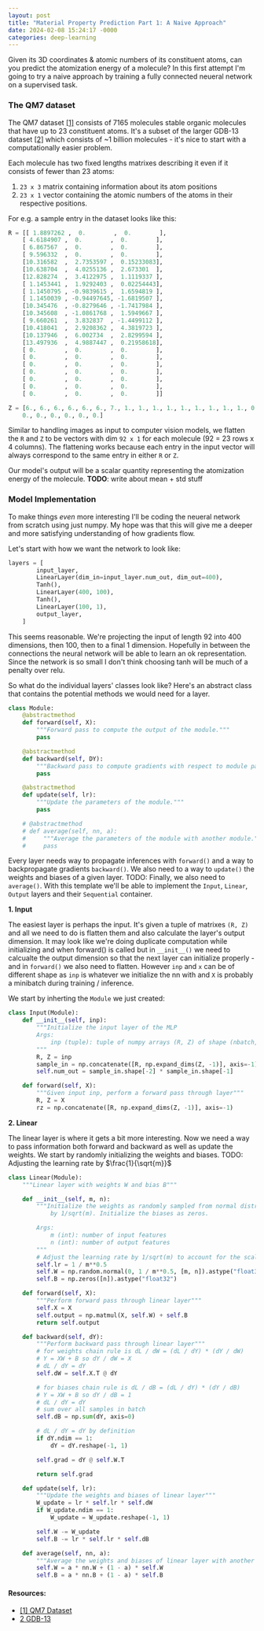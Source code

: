```yaml
---
layout: post
title: "Material Property Prediction Part 1: A Naive Approach"
date: 2024-02-08 15:24:17 -0000
categories: deep-learning
---
```

 <script type="text/x-mathjax-config">
  MathJax.Hub.Config({
    tex2jax: {
      inlineMath: [['$', '$'], ['\\(', '\\)']],
      processEscapes: true
    }
  });
</script>
<script type="text/javascript" async
  src="https://cdnjs.cloudflare.com/ajax/libs/mathjax/2.7.5/MathJax.js?config=TeX-AMS-MML_HTMLorMML">
</script>


Given its 3D coordinates & atomic numbers of its constituent atoms, can you predict the atomization energy of a molecule? In this first attempt I'm going to try a naive approach by training a fully connected neueral network on a supervised task.

### The QM7 dataset

The QM7 dataset [[1]](http://quantum-machine.org/datasets/) consists of 7165 molecules stable organic molecules that have up to 23 constituent atoms. It's a subset of the larger GDB-13 dataset [[2]](https://gdb.unibe.ch/downloads/) which consists of ~1 billion molecules - it's nice to start with a computationally easier problem.

Each molecule has two fixed lengths matrixes describing it even if it consists of fewer than 23 atoms:
1. `23 x 3` matrix containing information about its atom positions
2. `23 x 1` vector containing the atomic numbers of the atoms in their respective positions.

For e.g. a sample entry in the dataset looks like this:

```Python
R = [[ 1.8897262 ,  0.        ,  0.        ],
    [ 4.6184907 ,  0.        ,  0.        ],
    [ 6.867567  ,  0.        ,  0.        ],
    [ 9.596332  ,  0.        ,  0.        ],
    [10.316582  ,  2.7353597 ,  0.15233083],
    [10.638704  ,  4.0255136 ,  2.673301  ],
    [12.828274  ,  3.4122975 ,  1.1119337 ],
    [ 1.1453441 ,  1.9292403 ,  0.02254443],
    [ 1.1450795 , -0.9839615 ,  1.6594819 ],
    [ 1.1450039 , -0.94497645, -1.6819507 ],
    [10.345476  , -0.8279646 , -1.7417984 ],
    [10.345608  , -1.0861768 ,  1.5949667 ],
    [ 9.660261  ,  3.832837  , -1.4499112 ],
    [10.418041  ,  2.9208362 ,  4.3819723 ],
    [10.137946  ,  6.002734  ,  2.8299594 ],
    [13.497936  ,  4.9887447 ,  0.21958618],
    [ 0.        ,  0.        ,  0.        ],
    [ 0.        ,  0.        ,  0.        ],
    [ 0.        ,  0.        ,  0.        ],
    [ 0.        ,  0.        ,  0.        ],
    [ 0.        ,  0.        ,  0.        ],
    [ 0.        ,  0.        ,  0.        ],
    [ 0.        ,  0.        ,  0.        ]]

Z = [6., 6., 6., 6., 6., 6., 7., 1., 1., 1., 1., 1., 1., 1., 1., 1., 0.,
    0., 0., 0., 0., 0., 0.]
 ```

Similar to handling images as input to computer vision models, we flatten the `R` and `Z` to be vectors with dim `92 x 1` for each molecule (92 = 23 rows x 4 columns). The flattening works because each entry in the input vector will always correspond to the same entry in either `R` or `Z`.

Our model's output will be a scalar quantity representing the atomization energy of the molecule. **TODO**: write about mean + std stuff

### Model Implementation

To make things _even_ more interesting I'll be coding the neueral network from scratch using just numpy. My hope was that this will give me a deeper and more satisfying understanding of how gradients flow.

Let's start with how we want the network to look like:

```Python
layers = [
        input_layer,
        LinearLayer(dim_in=input_layer.num_out, dim_out=400),
        Tanh(),
        LinearLayer(400, 100),
        Tanh(),
        LinearLayer(100, 1),
        output_layer,
    ]
```

This seems reasonable. We're projecting the input of length 92 into 400 dimensions, then 100, then to a final 1 dimension. Hopefully in between the connections the neural network will be able to learn an ok representation. Since the network is so small I don't think choosing tanh will be much of a penalty over relu.

So what do the individual layers' classes look like? Here's an abstract class that contains the potential methods we would need for a layer.

```Python
class Module:
    @abstractmethod
    def forward(self, X):
        """Forward pass to compute the output of the module."""
        pass

    @abstractmethod
    def backward(self, DY):
        """Backward pass to compute gradients with respect to module parameters."""
        pass

    @abstractmethod
    def update(self, lr):
        """Update the parameters of the module."""
        pass

    # @abstractmethod
    # def average(self, nn, a):
    #     """Average the parameters of the module with another module."""
    #     pass  
```

Every layer needs way to propagate inferences with `forward()` and a way to backpropagate gradients `backward()`. We also need to a way to `update()` the weights and biases of a given layer. TODO: Finally, we also need to `average()`. With this template we'll be able to implement the `Input`, `Linear`, `Output` layers and their `Sequential` container.

**1. Input**

The easiest layer is perhaps the input. It's given a tuple of matrixes `(R, Z)` and all we need to do is flatten them and also calculate the layer's output dimension. It may look like we're doing duplicate computation while initializing and when forward() is called but in `__init__()` we need to calcualte the output dimension so that the next layer can initialize properly - and in `forward()` we also need to flatten. However `inp` and `x` can be of different shape as `inp` is whatever we initialize the nn with and `X` is probably a minibatch during training / inference. 

We start by inherting the `Module` we just created:

```Python
class Input(Module):
    def __init__(self, inp):
        """Initialize the input layer of the MLP
        Args:
            inp (tuple): tuple of numpy arrays (R, Z) of shape (nbatch, natoms, 3) and (nbatch, natoms)
        """
        R, Z = inp
        sample_in = np.concatenate([R, np.expand_dims(Z, -1)], axis=-1)
        self.num_out = sample_in.shape[-2] * sample_in.shape[-1]

    def forward(self, X):
        """Given input inp, perform a forward pass through layer"""
        R, Z = X
        rz = np.concatenate([R, np.expand_dims(Z, -1)], axis=-1)
```

**2. Linear**

The linear layer is where it gets a bit more interesting. Now we need a way to pass information both forward and backward as well as update the weights. We start by randomly initializing the weights and biases. TODO: Adjusting the learning rate by $\frac{1}{\sqrt{m}}$

```Python
class Linear(Module):
    """Linear layer with weights W and bias B"""

    def __init__(self, m, n):
        """Initialize the weights as randomly sampled from normal distribution and then scaled
            by 1/sqrt(m). Initialize the biases as zeros.

        Args:
            m (int): number of input features
            n (int): number of output features
        """
        # Adjust the learning rate by 1/sqrt(m) to account for the scaling of the weights
        self.lr = 1 / m**0.5
        self.W = np.random.normal(0, 1 / m**0.5, [m, n]).astype("float32")
        self.B = np.zeros([n]).astype("float32")

    def forward(self, X):
        """Perform forward pass through linear layer"""
        self.X = X
        self.output = np.matmul(X, self.W) + self.B
        return self.output

    def backward(self, dY):
        """Perform backward pass through linear layer"""
        # for weights chain rule is dL / dW = (dL / dY) * (dY / dW)
        # Y = XW + B so dY / dW = X
        # dL / dY = dY
        self.dW = self.X.T @ dY

        # for biases chain rule is dL / dB = (dL / dY) * (dY / dB)
        # Y = XW + B so dY / dB = 1
        # dL / dY = dY
        # sum over all samples in batch
        self.dB = np.sum(dY, axis=0)

        # dL / dY = dY by definition
        if dY.ndim == 1:
            dY = dY.reshape(-1, 1)

        self.grad = dY @ self.W.T

        return self.grad

    def update(self, lr):
        """Update the weights and biases of linear layer"""
        W_update = lr * self.lr * self.dW
        if W_update.ndim == 1:
            W_update = W_update.reshape(-1, 1)

        self.W -= W_update
        self.B -= lr * self.lr * self.dB

    def average(self, nn, a):
        """Average the weights and biases of linear layer with another linear layer"""
        self.W = a * nn.W + (1 - a) * self.W
        self.B = a * nn.B + (1 - a) * self.B
```




#### Resources:

- [[1] QM7 Dataset](http://quantum-machine.org/datasets/)
- [2 GDB-13](https://gdb.unibe.ch/downloads/)